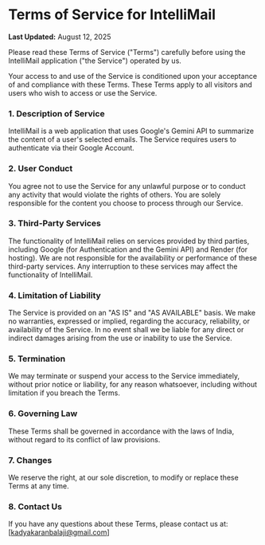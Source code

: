# Terms of Service for IntelliMail

**Last Updated:** August 12, 2025

Please read these Terms of Service ("Terms") carefully before using the IntelliMail application ("the Service") operated by us.

Your access to and use of the Service is conditioned upon your acceptance of and compliance with these Terms. These Terms apply to all visitors and users who wish to access or use the Service.

### 1. Description of Service

IntelliMail is a web application that uses Google's Gemini API to summarize the content of a user's selected emails. The Service requires users to authenticate via their Google Account.

### 2. User Conduct

You agree not to use the Service for any unlawful purpose or to conduct any activity that would violate the rights of others. You are solely responsible for the content you choose to process through our Service.

### 3. Third-Party Services

The functionality of IntelliMail relies on services provided by third parties, including Google (for Authentication and the Gemini API) and Render (for hosting). We are not responsible for the availability or performance of these third-party services. Any interruption to these services may affect the functionality of IntelliMail.

### 4. Limitation of Liability

The Service is provided on an "AS IS" and "AS AVAILABLE" basis. We make no warranties, expressed or implied, regarding the accuracy, reliability, or availability of the Service. In no event shall we be liable for any direct or indirect damages arising from the use or inability to use the Service.

### 5. Termination

We may terminate or suspend your access to the Service immediately, without prior notice or liability, for any reason whatsoever, including without limitation if you breach the Terms.

### 6. Governing Law

These Terms shall be governed in accordance with the laws of India, without regard to its conflict of law provisions.

### 7. Changes

We reserve the right, at our sole discretion, to modify or replace these Terms at any time.

### 8. Contact Us

If you have any questions about these Terms, please contact us at: [kadyakaranbalaji@gmail.com]
